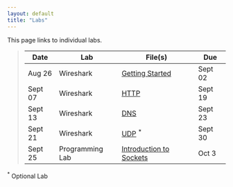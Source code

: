 ```yaml
---
layout: default
title: "Labs"
---
```


This page links to individual labs.

>  Date   | Lab | File(s) | Due
> ------- | --- | ------- | ----
> Aug 26 | Wireshark | [Getting Started](files/Wireshark_Intro_v8.1.pdf) | Sept 02
> Sept 07 | Wireshark | [HTTP](files/Wireshark_HTTP_v8.1.pdf) | Sept 19
> Sept 13 | Wireshark | [DNS](files/Wireshark_DNS_v8.1.pdf) | Sept 23
> Sept 21 | Wireshark | [UDP](files/Wireshark_UDP_v8.1.pdf) <sup>*</sup> | Sept 30
> Sept 25 | Programming Lab | [Introduction to Sockets](sockets_into.html) | Oct 3

<!--
> Sept 24 | Lab | [Reliable Data Transfer](rdt.html) - [Solutions](rdt_solutions.html) | Oct 08
> Sept 29 | Wireshark | [TCP](files/Wireshark_TCP_v7.0.pdf) - [local capture](files\tcp.pcapng) | Oct 10
> Oct 01 | Programming Lab | [Introduction to Sockets](sockets_into.html) | Oct 13
> Oct 20 | Wireshark | [NAT](files/Wireshark_NAT_v7.0.pdf) | Oct 29
> Nov 17 | Programming Lab | [Ping Pong](pingpong.html) | Nov 30
-->

<sup>*</sup> Optional Lab
